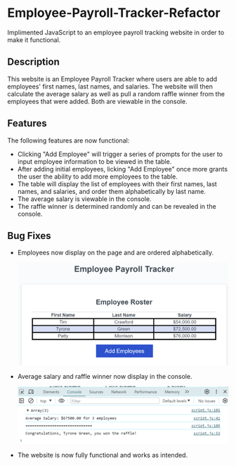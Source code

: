 # Employee-Payroll-Tracker-Refactor

Implimented JavaScript to an employee payroll tracking website in order to make it functional.

## Description

This website is an Employee Payroll Tracker where users are able to add employees' first names, last names, and salaries. The website will then calculate the average salary as well as pull a random raffle winner from the employees that were added. Both are viewable in the console.

## Features

The following features are now functional:

- Clicking "Add Employee" will trigger a series of prompts for the user to input employee information to be viewed in the table.
- After adding initial employees, licking "Add Employee" once more grants the user the ability to add more employees to the table.
- The table will display the list of employees with their first names, last names, and salaries, and order them alphabetically by    last name.
- The average salary is viewable in the console.
- The raffle winner is determined randomly and can be revealed in the console.

## Bug Fixes

- Employees now display on the page and are ordered alphabetically.

    ![alt text](Assets/images/table-issue-fixed.png)

- Average salary and raffle winner now display in the console.

    ![alt text](Assets/images/avg-salary-fixed.png)

- The website is now fully functional and works as intended.
